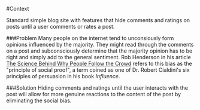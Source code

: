 #Context

Standard simple blog site with features that hide comments and ratings on posts until a user comments or rates a post. 

###Problem
Many people on the internet tend to unconsiously form opinions influenced by the majority. They might read through the comments on a post and subconsciously determine that the majority opinion has to be right and simply add to the general sentiment. Rob Henderson in his article [The Science Behind Why People Follow the Crowd](https://www.psychologytoday.com/us/blog/after-service/201705/the-science-behind-why-people-follow-the-crowd) refers to this bias as the "principle of social proof", a term coined as one of Dr. Robert Cialdini's six principles of persuasion in his book *Influence*.

###Solution
Hiding comments and ratings until the user interacts with the post will allow for more genuine reactions to the content of the post by eliminating the social bias.
